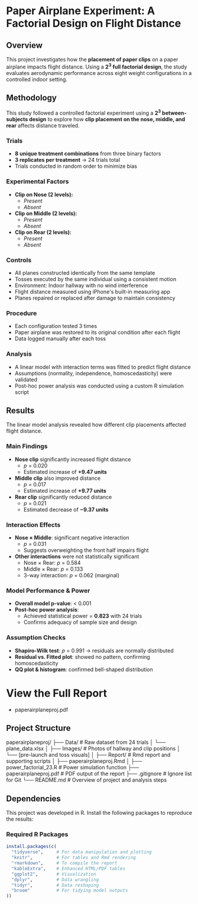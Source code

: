 # Paper Airplane Experiment: A Factorial Design on Flight Distance

## Overview  
This project investigates how the **placement of paper clips** on a paper airplane impacts flight distance. Using a **$2^3$ full factorial design**, the study evaluates aerodynamic performance across eight weight configurations in a controlled indoor setting.

## Methodology  

This study followed a controlled factorial experiment using a **$2^3$ between-subjects design** to explore how **clip placement on the nose, middle, and rear** affects distance traveled.

### Trials  
- **8 unique treatment combinations** from three binary factors  
- **3 replicates per treatment** → 24 trials total  
- Trials conducted in random order to minimize bias

### Experimental Factors  
- **Clip on Nose (2 levels):**
  - *Present*
  - *Absent*  
- **Clip on Middle (2 levels):**
  - *Present*
  - *Absent*  
- **Clip on Rear (2 levels):**
  - *Present*
  - *Absent*  

### Controls  
- All planes constructed identically from the same template  
- Tosses executed by the same individual using a consistent motion  
- Environment: Indoor hallway with no wind interference  
- Flight distance measured using iPhone's built-in measuring app  
- Planes repaired or replaced after damage to maintain consistency  

### Procedure  
- Each configuration tested 3 times  
- Paper airplane was restored to its original condition after each flight  
- Data logged manually after each toss  

### Analysis  
- A linear model with interaction terms was fitted to predict flight distance  
- Assumptions (normality, independence, homoscedasticity) were validated  
- Post-hoc power analysis was conducted using a custom R simulation script  

## Results  

The linear model analysis revealed how different clip placements affected flight distance.

### Main Findings  
- **Nose clip** significantly increased flight distance  
  - *p* = 0.020  
  - Estimated increase of **+9.47 units**
- **Middle clip** also improved distance  
  - *p* = 0.017  
  - Estimated increase of **+9.77 units**
- **Rear clip** significantly reduced distance  
  - *p* = 0.021  
  - Estimated decrease of **−9.37 units**

### Interaction Effects  
- **Nose × Middle**: significant negative interaction  
  - *p* = 0.031  
  - Suggests overweighting the front half impairs flight
- **Other interactions** were not statistically significant  
  - Nose × Rear: *p* = 0.584  
  - Middle × Rear: *p* = 0.133  
  - 3-way interaction: *p* = 0.062 (marginal)

### Model Performance & Power  
- **Overall model p-value**: < 0.001  
- **Post-hoc power analysis**:  
  - Achieved statistical power = **0.823** with 24 trials  
  - Confirms adequacy of sample size and design  

### Assumption Checks  
- **Shapiro-Wilk test**: *p* = 0.991 → residuals are normally distributed  
- **Residual vs. Fitted plot**: showed no pattern, confirming homoscedasticity  
- **QQ plot & histogram**: confirmed bell-shaped distribution  

# View the Full Report  
- paperairplaneproj.pdf

## Project Structure  
paperairplaneproj/
├── Data/ # Raw dataset from 24 trials
│ └── plane_data.xlsx
│
├── Images/ # Photos of hallway and clip positions
│ └── [pre-launch and toss visuals]
│
├── Report/ # Rmd report and supporting scripts
│ ├── paperairplaneproj.Rmd
│
├── power_factorial_23.R # Power simulation function
├── paperairplaneproj.pdf # PDF output of the report
├── .gitignore # Ignore list for Git
└── README.md # Overview of project and analysis steps

## Dependencies  

This project was developed in R. Install the following packages to reproduce the results:

### Required R Packages  
```r
install.packages(c(
  "tidyverse",     # For data manipulation and plotting
  "knitr",         # For tables and Rmd rendering
  "rmarkdown",     # To compile the report
  "kableExtra",    # Enhanced HTML/PDF tables
  "ggplot2",       # Visualization
  "dplyr",         # Data wrangling
  "tidyr",         # Data reshaping
  "broom"          # For tidying model outputs
))
